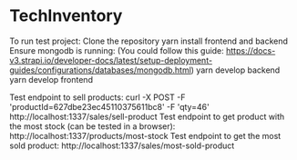 # TechInventory
To run test project:
Clone the repository
yarn install frontend and backend
Ensure mongodb is running:
(You could follow this guide: https://docs-v3.strapi.io/developer-docs/latest/setup-deployment-guides/configurations/databases/mongodb.html)
yarn develop backend
yarn develop frontend

Test endpoint to sell products:
curl -X POST -F 'productId=627dbe23ec45110375611bc8' -F 'qty=46' http://localhost:1337/sales/sell-product
Test endpoint to get product with the most stock (can be tested in a browser):
http://localhost:1337/products/most-stock
Test endpoint to get the most sold product:
http://localhost:1337/sales/most-sold-product
